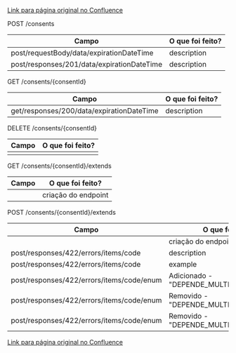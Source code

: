 [Link para página original no Confluence](https://openfinancebrasil.atlassian.net/wiki/spaces/OF/pages/175833275)

POST /consents

| **Campo** | **O que foi feito?** |
| --- | --- |
| post/requestBody/data/expirationDateTime | description |
| post/responses/201/data/expirationDateTime | description |

 GET /consents/{consentId}

| **Campo** | **O que foi feito?** |
| --- | --- |
| get/responses/200/data/expirationDateTime | description |

 DELETE /consents/{consentId}

| **Campo** | **O que foi feito?** |
| --- | --- |
|  |  |

 GET /consents/{consentId}/extends

| **Campo** | **O que foi feito?** |
| --- | --- |
|  | criação do endpoint |

 POST /consents/{consentId}/extends

| **Campo** | **O que foi feito?** |
| --- | --- |
|  | criação do endpoint |
| post/responses/422/errors/items/code | description |
| post/responses/422/errors/items/code | example |
| post/responses/422/errors/items/code/enum | Adicionado - "DEPENDE\_MULTIPLA\_ALCADA" |
| post/responses/422/errors/items/code/enum | Removido - "DEPENDE\_MULTIPLA\_ALCADA\_PF" |
| post/responses/422/errors/items/code/enum | Removido - "DEPENDE\_MULTIPLA\_ALCADA\_PJ" |

[Link para página original no Confluence](https://openfinancebrasil.atlassian.net/wiki/spaces/OF/pages/175833275)